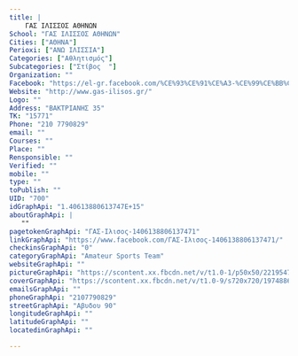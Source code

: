 ```yaml
---
title: |
    ΓΑΣ ΙΛΙΣΣΟΣ ΑΘΗΝΩΝ
School: "ΓΑΣ ΙΛΙΣΣΟΣ ΑΘΗΝΩΝ"
Cities: ["ΑΘΗΝΑ"]
Perioxi: ["ΑΝΩ ΙΛΙΣΣΙΑ"]
Categories: ["Αθλητισμός"]
Subcategories: ["Στίβος  "]
Organization: ""
Facebook: "https://el-gr.facebook.com/%CE%93%CE%91%CE%A3-%CE%99%CE%BB%CE%B9%CF%83%CE%BF%CF%82-1406138806137471/"
Website: "http://www.gas-ilisos.gr/"
Logo: ""
Address: "ΒΑΚΤΡΙΑΝΗΣ 35"
TK: "15771"
Phone: "210 7790829"
email: ""
Courses: ""
Place: ""
Rensponsible: ""
Verified: ""
mobile: ""
type: ""
toPublish: ""
UID: "700"
idGraphApi: "1.40613880613747E+15"
aboutGraphApi: | 
   ""
pagetokenGraphApi: "ΓΑΣ-Ιλισος-1406138806137471"
linkGraphApi: "https://www.facebook.com/ΓΑΣ-Ιλισος-1406138806137471/"
checkinsGraphApi: "0"
categoryGraphApi: "Amateur Sports Team"
websiteGraphApi: ""
pictureGraphApi: "https://scontent.xx.fbcdn.net/v/t1.0-1/p50x50/22195475_1483486071736077_8613408966631971068_n.jpg?oh=4c1cab8b627522c1adcd7fe7f83104c4&amp;oe=5B34B132"
coverGraphApi: "https://scontent.xx.fbcdn.net/v/t1.0-9/s720x720/19748862_1406139906137361_2405021184936270000_n.jpg?oh=1f11645add258b34960c0262e3bbb863&amp;oe=5B46747F"
emailsGraphApi: ""
phoneGraphApi: "2107790829"
streetGraphApi: "Αβυδου 90"
longitudeGraphApi: ""
latitudeGraphApi: ""
locatedinGraphApi: ""

---
```




